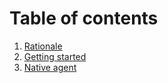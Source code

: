 # Table of contents

1. [Rationale](https://cljdoc.org/d/io.github.FieryCod/holy-lambda/CURRENT/doc/tutorial/what-is-it-)
2. [Getting started](https://cljdoc.org/d/io.github.FieryCod/holy-lambda/CURRENT/doc/tutorial/what-is-it-)
3. [Native agent](https://cljdoc.org/d/io.github.FieryCod/holy-lambda/CURRENT/doc/tutorial/what-is-it-)

